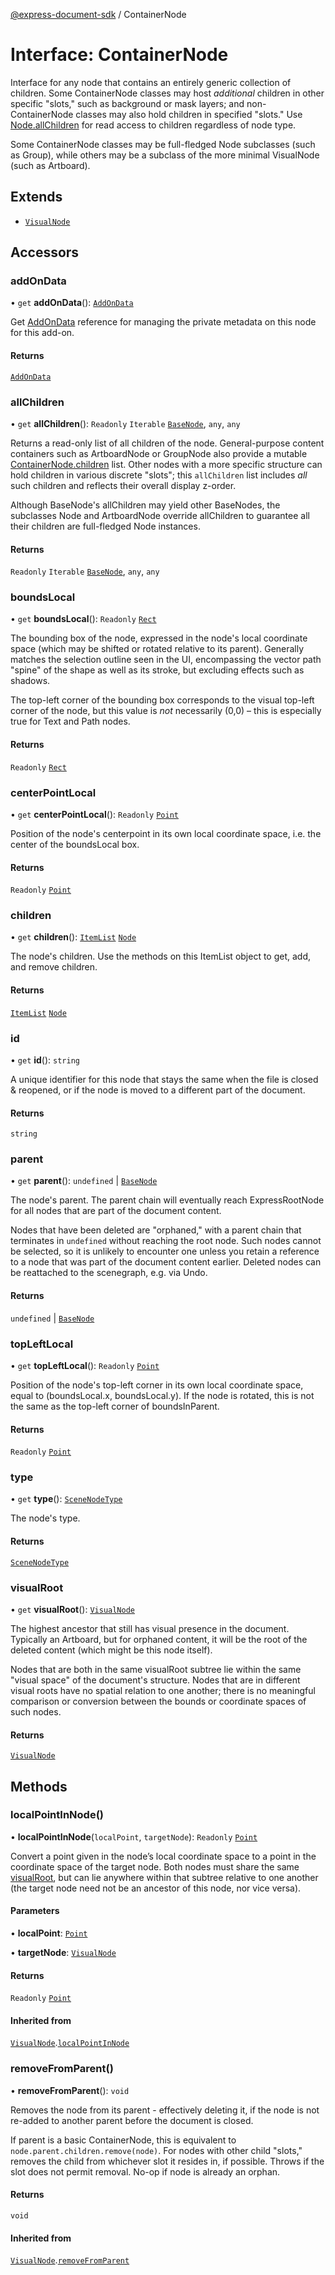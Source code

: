 [@express-document-sdk](../overview.md) / ContainerNode

# Interface: ContainerNode

Interface for any node that contains an entirely generic collection of children. Some ContainerNode classes may host
_additional_ children in other specific "slots," such as background or mask layers; and non-ContainerNode classes may
also hold children in specified "slots." Use [Node.allChildren](../classes/node.md#allchildren) for read access to children regardless of node type.

Some ContainerNode classes may be full-fledged Node subclasses (such as Group), while others may be a subclass of the
more minimal VisualNode (such as Artboard).

## Extends

-   [`VisualNode`](../classes/visual-node.md)

## Accessors

### addOnData

• `get` **addOnData**(): [`AddOnData`](../classes/add-on-data.md)

Get [AddOnData](../classes/add-on-data.md) reference for managing the private metadata on this node for this add-on.

#### Returns

[`AddOnData`](../classes/add-on-data.md)

<HorizontalLine />

### allChildren

• `get` **allChildren**(): `Readonly` `Iterable` [`BaseNode`](../classes/base-node.md), `any`, `any`

Returns a read-only list of all children of the node. General-purpose content containers such as ArtboardNode or
GroupNode also provide a mutable [ContainerNode.children](container-node.md#children) list. Other nodes with a more specific structure can
hold children in various discrete "slots"; this `allChildren` list includes _all_ such children and reflects their
overall display z-order.

Although BaseNode's allChildren may yield other BaseNodes, the subclasses Node and ArtboardNode override allChildren
to guarantee all their children are full-fledged Node instances.

#### Returns

`Readonly` `Iterable` [`BaseNode`](../classes/base-node.md), `any`, `any`

<HorizontalLine />

### boundsLocal

• `get` **boundsLocal**(): `Readonly` [`Rect`](rect.md)

The bounding box of the node, expressed in the node's local coordinate space (which may be shifted or rotated
relative to its parent). Generally matches the selection outline seen in the UI, encompassing the vector path
"spine" of the shape as well as its stroke, but excluding effects such as shadows.

The top-left corner of the bounding box corresponds to the visual top-left corner of the node, but this value is
_not_ necessarily (0,0) – this is especially true for Text and Path nodes.

#### Returns

`Readonly` [`Rect`](rect.md)

<HorizontalLine />

### centerPointLocal

• `get` **centerPointLocal**(): `Readonly` [`Point`](point.md)

Position of the node's centerpoint in its own local coordinate space, i.e. the center of the boundsLocal box.

#### Returns

`Readonly` [`Point`](point.md)

<HorizontalLine />

### children

• `get` **children**(): [`ItemList`](../classes/item-list.md) [`Node`](../classes/node.md)

The node's children. Use the methods on this ItemList object to get, add, and remove children.

#### Returns

[`ItemList`](../classes/item-list.md) [`Node`](../classes/node.md)

<HorizontalLine />

### id

• `get` **id**(): `string`

A unique identifier for this node that stays the same when the file is closed & reopened, or if the node is
moved to a different part of the document.

#### Returns

`string`

<HorizontalLine />

### parent

• `get` **parent**(): `undefined` \| [`BaseNode`](../classes/base-node.md)

The node's parent. The parent chain will eventually reach ExpressRootNode for all nodes that are part of the document
content.

Nodes that have been deleted are "orphaned," with a parent chain that terminates in `undefined` without reaching the
root node. Such nodes cannot be selected, so it is unlikely to encounter one unless you retain a reference to a node
that was part of the document content earlier. Deleted nodes can be reattached to the scenegraph, e.g. via Undo.

#### Returns

`undefined` \| [`BaseNode`](../classes/base-node.md)

<HorizontalLine />

### topLeftLocal

• `get` **topLeftLocal**(): `Readonly` [`Point`](point.md)

Position of the node's top-left corner in its own local coordinate space, equal to (boundsLocal.x,
boundsLocal.y). If the node is rotated, this is not the same as the top-left corner of
boundsInParent.

#### Returns

`Readonly` [`Point`](point.md)

<HorizontalLine />

### type

• `get` **type**(): [`SceneNodeType`](../enumerations/scene-node-type.md)

The node's type.

#### Returns

[`SceneNodeType`](../enumerations/scene-node-type.md)

<HorizontalLine />

### visualRoot

• `get` **visualRoot**(): [`VisualNode`](../classes/visual-node.md)

The highest ancestor that still has visual presence in the document. Typically an Artboard, but for orphaned
content, it will be the root of the deleted content (which might be this node itself).

Nodes that are both in the same visualRoot subtree lie within the same "visual space" of the document's
structure. Nodes that are in different visual roots have no spatial relation to one another; there is no
meaningful comparison or conversion between the bounds or coordinate spaces of such nodes.

#### Returns

[`VisualNode`](../classes/visual-node.md)

## Methods

### localPointInNode()

• **localPointInNode**(`localPoint`, `targetNode`): `Readonly` [`Point`](point.md)

Convert a point given in the node’s local coordinate space to a point in the coordinate space of the target node.
Both nodes must share the same [visualRoot](container-node.md#visualroot), but can lie anywhere within that subtree relative to one
another (the target node need not be an ancestor of this node, nor vice versa).

#### Parameters

• **localPoint**: [`Point`](point.md)

• **targetNode**: [`VisualNode`](../classes/visual-node.md)

#### Returns

`Readonly` [`Point`](point.md)

#### Inherited from

[`VisualNode`](../classes/visual-node.md).[`localPointInNode`](../classes/visual-node.md#localpointinnode)

<HorizontalLine />

### removeFromParent()

• **removeFromParent**(): `void`

Removes the node from its parent - effectively deleting it, if the node is not re-added to another parent before the
document is closed.

If parent is a basic ContainerNode, this is equivalent to `node.parent.children.remove(node)`. For nodes with other
child "slots," removes the child from whichever slot it resides in, if possible. Throws if the slot does not permit
removal. No-op if node is already an orphan.

#### Returns

`void`

#### Inherited from

[`VisualNode`](../classes/visual-node.md).[`removeFromParent`](../classes/visual-node.md#removefromparent)
